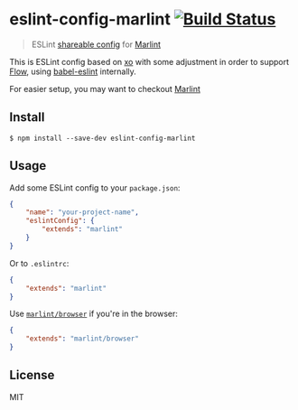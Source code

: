 # eslint-config-marlint [![Build Status](https://travis-ci.org/traveloka/eslint-config-marlint.svg?branch=master)](https://travis-ci.org/traveloka/eslint-config-marlint)

> ESLint [shareable config](http://eslint.org/docs/developer-guide/shareable-configs.html) for [Marlint](https://github.com/traveloka/marlint)

This is ESLint config based on [xo](https://github.com/sindresorhus/xo) with some adjustment in order to support [Flow](http://flowtype.org/), using [babel-eslint](https://github.com/babel/babel-eslint) internally.

For easier setup, you may want to checkout [Marlint](https://github.com/traveloka/marlint)

## Install

```
$ npm install --save-dev eslint-config-marlint
```


## Usage

Add some ESLint config to your `package.json`:

```json
{
	"name": "your-project-name",
	"eslintConfig": {
		"extends": "marlint"
	}
}
```

Or to `.eslintrc`:

```json
{
	"extends": "marlint"
}
```

Use [`marlint/browser`](browser.js) if you're in the browser:

```json
{
	"extends": "marlint/browser"
}
```

## License

MIT

